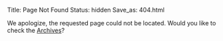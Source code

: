 Title: Page Not Found
Status: hidden
Save_as: 404.html

We apologize, the requested page could not be located. Would you like to check
the [Archives](archives.html)?
